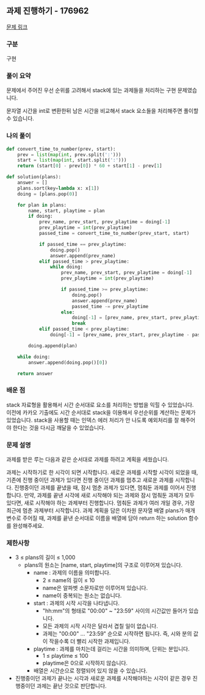 ## 과제 진행하기 - 176962

[문제 링크](https://school.programmers.co.kr/learn/courses/30/lessons/176962)

### 구분

구현

### 풀이 요약

문제에서 주어진 우선 순위를 고려해서 stack에 있는 과제들을 처리하는 구현 문제였습니다.

문자열 시간을 int로 변환한뒤 남은 시간을 비교해서 stack 요소들을 처리해주면 풀이할 수 있습니다.

### 나의 풀이

```python
def convert_time_to_number(prev, start):
    prev = list(map(int, prev.split(':')))
    start = list(map(int, start.split(':')))
    return (start[0] - prev[0]) * 60 + start[1] - prev[1]

def solution(plans):
    answer = []
    plans.sort(key=lambda x: x[1])
    doing = [plans.pop(0)]

    for plan in plans:
        name, start, playtime = plan
        if doing:
            prev_name, prev_start, prev_playtime = doing[-1]
            prev_playtime = int(prev_playtime)
            passed_time = convert_time_to_number(prev_start, start)

            if passed_time == prev_playtime:
                doing.pop()
                answer.append(prev_name)
            elif passed_time > prev_playtime:
                while doing:
                    prev_name, prev_start, prev_playtime = doing[-1]
                    prev_playtime = int(prev_playtime)

                    if passed_time >= prev_playtime:
                        doing.pop()
                        answer.append(prev_name)
                        passed_time -= prev_playtime
                    else:
                        doing[-1] = [prev_name, prev_start, prev_playtime - passed_time]
                        break
            elif passed_time < prev_playtime:
                doing[-1] = [prev_name, prev_start, prev_playtime - passed_time]

        doing.append(plan)

    while doing:
        answer.append(doing.pop()[0])

    return answer
```

### 배운 점

stack 자료형을 활용해서 시간 순서대로 요소를 처리하는 방법을 익힐 수 있었습니다. 이전에 카카오 기출에도 시간 순서대로 stack을 이용해서 우선순위를 계산하는 문제가 있었습니다. stack을 사용할 때는 인덱스 에러 처리가 안 나도록 예외처리를 잘 해주어야 한다는 것을 다시금 깨달을 수 있었습니다.

### 문제 설명

과제를 받은 루는 다음과 같은 순서대로 과제를 하려고 계획을 세웠습니다.

과제는 시작하기로 한 시각이 되면 시작합니다.
새로운 과제를 시작할 시각이 되었을 때, 기존에 진행 중이던 과제가 있다면 진행 중이던 과제를 멈추고 새로운 과제를 시작합니다.
진행중이던 과제를 끝냈을 때, 잠시 멈춘 과제가 있다면, 멈춰둔 과제를 이어서 진행합니다.
만약, 과제를 끝낸 시각에 새로 시작해야 되는 과제와 잠시 멈춰둔 과제가 모두 있다면, 새로 시작해야 하는 과제부터 진행합니다.
멈춰둔 과제가 여러 개일 경우, 가장 최근에 멈춘 과제부터 시작합니다.
과제 계획을 담은 이차원 문자열 배열 plans가 매개변수로 주어질 때, 과제를 끝낸 순서대로 이름을 배열에 담아 return 하는 solution 함수를 완성해주세요.

### 제한사항

- 3 ≤ plans의 길이 ≤ 1,000
  - plans의 원소는 [name, start, playtime]의 구조로 이루어져 있습니다.
    - name : 과제의 이름을 의미합니다.
      - 2 ≤ name의 길이 ≤ 10
      - name은 알파벳 소문자로만 이루어져 있습니다.
      - name이 중복되는 원소는 없습니다.
    - start : 과제의 시작 시각을 나타냅니다.
      - "hh:mm"의 형태로 "00:00" ~ "23:59" 사이의 시간값만 들어가 있습니다.
      - 모든 과제의 시작 시각은 달라서 겹칠 일이 없습니다.
      - 과제는 "00:00" ... "23:59" 순으로 시작하면 됩니다. 즉, 시와 분의 값이 작을수록 더 빨리 시작한 과제입니다.
    - playtime : 과제를 마치는데 걸리는 시간을 의미하며, 단위는 분입니다.
      - 1 ≤ playtime ≤ 100
      - playtime은 0으로 시작하지 않습니다.
    - 배열은 시간순으로 정렬되어 있지 않을 수 있습니다.
- 진행중이던 과제가 끝나는 시각과 새로운 과제를 시작해야하는 시각이 같은 경우 진행중이던 과제는 끝난 것으로 판단합니다.
